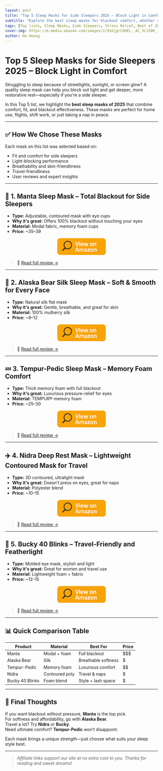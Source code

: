 ```yaml
---
layout: post
title: "Top 5 Sleep Masks for Side Sleepers 2025 – Block Light in Comfort"
subtitle: "Explore the best sleep masks for blackout comfort, whether you're at home, traveling, or napping on the go."
tags: [Top lists, Sleep Masks, Side Sleepers, Stress Relief, Best of 2025]
cover-img: https://m.media-amazon.com/images/I/816jgrC9HEL._AC_SL1500_.jpg
author: Ha Hoang
---
```


# Top 5 Sleep Masks for Side Sleepers 2025 – Block Light in Comfort

Struggling to sleep because of streetlights, sunlight, or screen glow? A quality sleep mask can help you block out light and get deeper, more restorative rest—especially if you're a side sleeper.

In this Top 5 list, we highlight the **best sleep masks of 2025** that combine comfort, fit, and blackout effectiveness. These masks are perfect for home use, flights, shift work, or just taking a nap in peace.

---

## ✅ How We Chose These Masks

Each mask on this list was selected based on:

- Fit and comfort for side sleepers  
- Light-blocking performance  
- Breathability and skin-friendliness  
- Travel-friendliness  
- User reviews and expert insights

---

## 🥇 1. Manta Sleep Mask – Total Blackout for Side Sleepers

- **Type:** Adjustable, contoured mask with eye cups  
- **Why it's great:** Offers 100% blackout without touching your eyes  
- **Material:** Modal fabric, memory foam cups  
- **Price:** ~$35–$39

<div style="text-align:center;">
  <a href="https://amzn.to/4mvSYSj?tag=havan07-20" target="_blank" rel="nofollow noopener">
    <img src="/assets/img/view.png" alt="View on Amazon" style="width:160px; height:auto;" />
  </a>
</div>

> 🔗 [Read full review →](/2025-05-13-manta-sleep-mask-review/)

---

## 🧵 2. Alaska Bear Silk Sleep Mask – Soft & Smooth for Every Face

- **Type:** Natural silk flat mask  
- **Why it's great:** Gentle, breathable, and great for skin  
- **Material:** 100% mulberry silk  
- **Price:** ~$9–$12

<div style="text-align:center;">
  <a href="https://amzn.to/3YFx84n?tag=havan07-20" target="_blank" rel="nofollow noopener">
    <img src="/assets/img/view.png" alt="View on Amazon" style="width:160px; height:auto;" />
  </a>
</div>

> 🔗 [Read full review →](/2025-05-14-alaska-bear-silk-sleep-mask-review/)

---

## 💤 3. Tempur-Pedic Sleep Mask – Memory Foam Comfort

- **Type:** Thick memory foam with full blackout  
- **Why it's great:** Luxurious pressure-relief for eyes  
- **Material:** TEMPUR® memory foam  
- **Price:** ~$25–$30

<div style="text-align:center;">
  <a href="https://amzn.to/4mfcan3?tag=havan07-20" target="_blank" rel="nofollow noopener">
    <img src="/assets/img/view.png" alt="View on Amazon" style="width:160px; height:auto;" />
  </a>
</div>

> 🔗 [Read full review →](/2025-05-14-tempur-pedic-sleep-mask-review/)

---

## ✈️ 4. Nidra Deep Rest Mask – Lightweight Contoured Mask for Travel

- **Type:** 3D contoured, ultralight mask  
- **Why it's great:** Doesn’t press on eyes, great for naps  
- **Material:** Polyester blend  
- **Price:** ~$10–$15

<div style="text-align:center;">
  <a href="https://amzn.to/4klvvkQ?tag=havan07-20" target="_blank" rel="nofollow noopener">
    <img src="/assets/img/view.png" alt="View on Amazon" style="width:160px; height:auto;" />
  </a>
</div>

> 🔗 [Read full review →](/2025-05-14-nidra-sleep-mask-review/)

---

## 🎨 5. Bucky 40 Blinks – Travel-Friendly and Featherlight

- **Type:** Molded eye mask, stylish and light  
- **Why it's great:** Great for women and travel use  
- **Material:** Lightweight foam + fabric  
- **Price:** ~$12–$15

<div style="text-align:center;">
  <a href="https://amzn.to/4iZ7i2F?tag=havan07-20" target="_blank" rel="nofollow noopener">
    <img src="/assets/img/view.png" alt="View on Amazon" style="width:160px; height:auto;" />
  </a>
</div>

> 🔗 [Read full review →](/2025-05-14-bucky-40-blinks-review/)

---

## 📊 Quick Comparison Table

| Product | Material | Best For | Price |
|---------|----------|----------|-------|
| Manta | Modal + foam | Full blackout | $$$ |
| Alaska Bear | Silk | Breathable softness | $ |
| Tempur-Pedic | Memory foam | Luxurious comfort | $$ |
| Nidra | Contoured poly | Travel & naps | $ |
| Bucky 40 Blinks | Foam blend | Style + lash space | $ |

---

## 🎯 Final Thoughts

If you want blackout without pressure, **Manta** is the top pick.  
For softness and affordability, go with **Alaska Bear**.  
Travel a lot? Try **Nidra** or **Bucky**.  
Need ultimate comfort? **Tempur-Pedic** won’t disappoint.

Each mask brings a unique strength—just choose what suits your sleep style best.

---

> *Affiliate links support our site at no extra cost to you. Thanks for reading and sweet dreams!*
